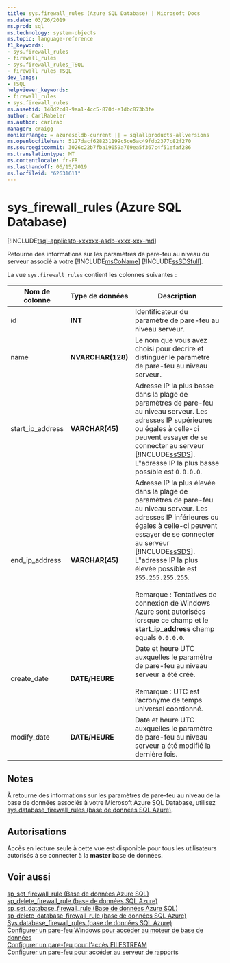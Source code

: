 ```yaml
---
title: sys.firewall_rules (Azure SQL Database) | Microsoft Docs
ms.date: 03/26/2019
ms.prod: sql
ms.technology: system-objects
ms.topic: language-reference
f1_keywords:
- sys.firewall_rules
- firewall_rules
- sys.firewall_rules_TSQL
- firewall_rules_TSQL
dev_langs:
- TSQL
helpviewer_keywords:
- firewall_rules
- sys.firewall_rules
ms.assetid: 140d2cd8-9aa1-4cc5-870d-e1dbc873b3fe
author: CarlRabeler
ms.author: carlrab
manager: craigg
monikerRange: = azuresqldb-current || = sqlallproducts-allversions
ms.openlocfilehash: 5127dacf628231199c5ce5ac49fdb2377c82f270
ms.sourcegitcommit: 3026c22b7fba19059a769ea5f367c4f51efaf286
ms.translationtype: MT
ms.contentlocale: fr-FR
ms.lasthandoff: 06/15/2019
ms.locfileid: "62631611"
---
```

# <a name="sysfirewallrules-azure-sql-database"></a>sys_firewall_rules (Azure SQL Database)
[!INCLUDE[tsql-appliesto-xxxxxx-asdb-xxxx-xxx-md](../../includes/tsql-appliesto-xxxxxx-asdb-xxxx-xxx-md.md)]

  Retourne des informations sur les paramètres de pare-feu au niveau du serveur associé à votre [!INCLUDE[msCoName](../../includes/msconame-md.md)] [!INCLUDE[ssSDSfull](../../includes/sssdsfull-md.md)].  
  
 La vue `sys.firewall_rules` contient les colonnes suivantes :  
  
|Nom de colonne|Type de données|Description|  
|-----------------|---------------|-----------------|  
|id|**INT**|Identificateur du paramètre de pare-feu au niveau serveur.|  
|name|**NVARCHAR(128)**|Le nom que vous avez choisi pour décrire et distinguer le paramètre de pare-feu au niveau serveur.|  
|start_ip_address|**VARCHAR(45)**|Adresse IP la plus basse dans la plage de paramètres de pare-feu au niveau serveur. Les adresses IP supérieures ou égales à celle-ci peuvent essayer de se connecter au serveur [!INCLUDE[ssSDS](../../includes/sssds-md.md)]. L"adresse IP la plus basse possible est `0.0.0.0`.|  
|end_ip_address|**VARCHAR(45)**|Adresse IP la plus élevée dans la plage de paramètres de pare-feu au niveau serveur. Les adresses IP inférieures ou égales à celle-ci peuvent essayer de se connecter au serveur [!INCLUDE[ssSDS](../../includes/sssds-md.md)]. L"adresse IP la plus élevée possible est `255.255.255.255`.<br /><br /> Remarque : Tentatives de connexion de Windows Azure sont autorisées lorsque ce champ et le **start_ip_address** champ equals `0.0.0.0`.|  
|create_date|**DATE/HEURE**|Date et heure UTC auxquelles le paramètre de pare-feu au niveau serveur a été créé.<br /><br /> Remarque : UTC est l’acronyme de temps universel coordonné.|  
|modify_date|**DATE/HEURE**|Date et heure UTC auxquelles le paramètre de pare-feu au niveau serveur a été modifié la dernière fois.|  
  
## <a name="remarks"></a>Notes

 À retourne des informations sur les paramètres de pare-feu au niveau de la base de données associés à votre Microsoft Azure SQL Database, utilisez [sys.database_firewall_rules &#40;base de données SQL Azure&#41;](../../relational-databases/system-catalog-views/sys-database-firewall-rules-azure-sql-database.md).  
  
## <a name="permissions"></a>Autorisations

 Accès en lecture seule à cette vue est disponible pour tous les utilisateurs autorisés à se connecter à la **master** base de données.  
  
## <a name="see-also"></a>Voir aussi

[sp_set_firewall_rule &#40;Base de données Azure SQL&#41;](../../relational-databases/system-stored-procedures/sp-set-firewall-rule-azure-sql-database.md)  
[sp_delete_firewall_rule &#40;base de données SQL Azure&#41;](../../relational-databases/system-stored-procedures/sp-delete-firewall-rule-azure-sql-database.md)   
[sp_set_database_firewall_rule &#40;Base de données Azure SQL&#41;](../../relational-databases/system-stored-procedures/sp-set-database-firewall-rule-azure-sql-database.md)  
[sp_delete_database_firewall_rule &#40;base de données SQL Azure&#41;](../../relational-databases/system-stored-procedures/sp-delete-database-firewall-rule-azure-sql-database.md)  
[Sys.database_firewall_rules &#40;base de données SQL Azure&#41;](../../relational-databases/system-catalog-views/sys-database-firewall-rules-azure-sql-database.md)  
[Configurer un pare-feu Windows pour accéder au moteur de base de données](../../database-engine/configure-windows/configure-a-windows-firewall-for-database-engine-access.md)     
[Configurer un pare-feu pour l’accès FILESTREAM](../../relational-databases/blob/configure-a-firewall-for-filestream-access.md)  
[Configurer un pare-feu pour accéder au serveur de rapports](../../reporting-services/report-server/configure-a-firewall-for-report-server-access.md) 
